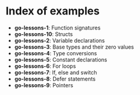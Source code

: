 <!--- This file was automatically generated by `make INDEX.md` -->

# Index of examples

- **go-lessons-1**: Function signatures
- **go-lessons-10**: Structs
- **go-lessons-2**: Variable declarations
- **go-lessons-3**: Base types and their zero values
- **go-lessons-4**: Type conversions
- **go-lessons-5**: Constant declarations
- **go-lessons-6**: For loops
- **go-lessons-7**: If, else and switch
- **go-lessons-8**: Defer statements
- **go-lessons-9**: Pointers
